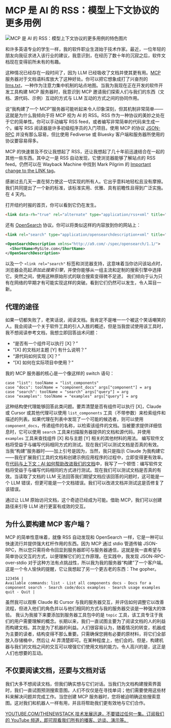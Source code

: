 # MCP 是 AI 的 RSS：模型上下文协议的更多用例

![MCP 是 AI 的 RSS：模型上下文协议的更多用例的特色图片](https://cdn.thenewstack.io/media/2025/05/1f0dc7e7-steve-johnson-ujxqaehhzum-unsplashb-1024x576.jpg)

和许多英语专业的学生一样，我的软件职业生涯始于技术作家。最近，一位年轻的朋友向我征求进入该行业的建议，我意识到，在经历了数十年的沉寂之后，软件文档现在变得前所未有的有趣。

这种情况已经存在一段时间了，因为 LLM 已经吸收了文档并使其更有用。[MCP](https://thenewstack.io/mcp-the-missing-link-between-ai-agents-and-apis/) 服务器对于文档语料库放大了这种好处。你可以把它想象成打了兴奋剂的 [llms.txt](https://llmstxt.org/)，一种作为注意力集中机制的站点地图。当我为我现在正在开发的软件开发工具构建 MCP 服务器时，我意识到 MCP 邀请我们探索人们与我们的东西（文档、源代码、示例）互动的方式与 LLM 互动的方式之间的协同作用。

说“我构建了一个 MCP”服务器可能听起来令人印象深刻，但其机制非常简单——这就是为什么我倾向于将 MCP 视为 AI 的 RSS。RSS 作为一种协议的美妙之处在于它的简单性。你可以手动编写 RSS feed，或者编写非常简单的代码来生成一个。编写 RSS 阅读器是许多初级程序员的入门项目。使用 MCP 的协议 [JSON-RPC](https://www.jsonrpc.org/) 并没有那么容易，但比使用 Fediverse 或 Bluesky 客户端和服务器所使用的协议要容易得多。

MCP 的快速普及不仅让我想起了 RSS，还让我想起了几十年前迅速结合在一起的其他一些东西。其中之一是 RSS 自动发现，它使浏览器能够了解站点的 RSS feed。仍然可以在 Wayback Machine 中找到 Mark Pilgrim 的 [Important change to the LINK tag](https://web.archive.org/web/20060709143418/https://diveintomark.org/archives/2002/06/02/important_change_to_the_link_tag)。

感谢过去几天一直在努力使这一切实现的所有人。它出乎意料地轻松且没有摩擦。我们共同提出了一个新的标准，该标准实用、优雅、具有前瞻性且得到广泛实施。在 4 天内。

打开纽约时报的首页，你可以看到它仍在发生。

```html
<link data-rh="true" rel="alternate" type="application/rss+xml" title="RSS" href="https://rss.nytimes.com/services/xml/rss/nyt/HomePage.xml">
```

还有 [OpenSearch](https://github.com/dewitt/opensearch) 协议。你可以将类似这样的内容放到你的网站上：

```html
<link rel="search" type="application/opensearchdescription+xml" title="My Site Search" href="opensearch.xml">
```

```xml
<OpenSearchDescription xmlns="http://a9.com/-/spec/opensearch/1.1/">
  <ShortName>MySite.com</ShortName>
</OpenSearchDescription>
```

以及一个 `<link rel="search"` 标签和浏览器支持，这意味着当你访问该站点时，浏览器会亮起*添加此搜索引擎*，并使你能够从一组主流和定制的搜索引擎中选择它。突然之间，使用这种原始形式的联合搜索变得微不足道。
我们倾向于认为只有在网络的早期才有可能实现这样的突破。看到它们仍然可以发生，令人耳目一新。

## 代理的途径

如果一切都失败了，老笑话说，阅读文档。我肯定不是唯一一个被这个笑话嘲笑的人。我会阅读一个关于软件工具的引人入胜的概述，但是当我尝试使用该工具时，我不想阅读参考文档，我想立即回答战术问题：

*   “是否有一个组件可以执行 [X]？”
*   “[X] 的文档对主题 [Y] 有什么说明？”
*   “源代码如何实现 [X]？”
*   “[X] 如何在实际项目中使用？”

我的 MCP 服务器的核心是一个像这样的 switch 语句：

```
case "list": toolName = "list_components"
case "docs": toolName = "component_docs" args["component"] = arg
case "search": toolName = "search" args["query"] = arg
case "examples": toolName = "examples" args["query"] = arg
```

这种结构使代理能够回答此类问题。要弄清楚是否有组件可以执行 [X]，Claude 或 Cursor 或其他代理可以使用 `list_components` 工具（不带参数）来检索组件和描述的列表。如果代理在列表中发现了一个可能的候选者，则可以使用 `component_docs`，传递组件的名称，以检索该组件的文档。当被要求提供详细信息时，它可以使用 `search` 工具来扫描服务器提供的文档和源代码，并使用 `examples` 工具来查找组件 [X] 和与主题 [Y] 相关的其他材料的用法。
编写软件文档将受益于与编写代码相同方式的测试。现在我们可以测试文档是否真的有效。
当我“构建”服务器时——加上引号是因为，当然，我只是指示 Claude 为我构建它——我在扩展我们工具的文档和创建示例应用程序的过程中，立即变得更有效率。在[代码与上下文：AI 如何帮助改进我们的文档](https://thenewstack.io/code-in-context-how-ai-can-help-improve-our-documentation/)中，我写了一个顿悟：编写软件文档将受益于与编写代码相同的方式进行测试。现在我们可以测试文档是否真的有效。当读取了文档的 LLM 无法回答我们期望文档应该回答的问题时，这可能是一个 LLM 错误，但更可能是一个文档错误。我们可以改进文档并测试这是否修复了该错误。

通过让 LLM 原始访问文档，这个奇迹已经成为可能。借助 MCP，我们可以创建路径来引导 LLM 进行更富有成效的交互。

## 为什么要构建 MCP 客户端？

MCP 的简单性意味着，就像 RSS 自动发现和 OpenSearch 一样，它是一种可以快速流行并提供强大杠杆作用的东西。因为 MCP 通过 stdio 管道传输 JSON-RPC，所以您只需将命令回显到服务器即可与服务器通信，这就是我一直希望与简单协议交互的方式，以便理解它们的工作原理。在实践中，我发现 JSON-RPC-over-stdio 对于这种方法有点挑战性，所以我为我的服务器“构建”了一个客户端。这是一个令人愉快的提醒，它让我想起了另一个更古老的东西：The gopher。

```
123456 |
Available commands: list - List all components docs - Docs for a component search - Search code/docs examples - Search usage examples quit - Quit |
```

虽然我可以观察 Claude 和 Cursor 与我的服务器交互，并评估如何调整它以改善流程，但进入他们的角色并以与他们相同的方式与我的服务器交谈是一种强大的体验。
我认为我接下来要添加到服务器工具包中的是 `topic`
工具，该工具专注于我们的用户需要理解的概念。长期以来，我们一直试图主要为了阅读文档的人的利益而构建文档，其次是为了机器的利益。人们很容易认为，随着情况的转变，机器成为主要的读者，结构变得不那么重要。只需确保您拥有必要的原材料，将它们全部放入存储桶中，然后让 AI 弄清楚即可。在某种程度上，他们会的。但是，构建机器与我们的文档之间的交互可以增强它们使用文档的能力。令人高兴的是，这正是人们也想要的互动。

## 不仅要阅读文档，还要与文档对话

我们大多不想阅读文档，但我们确实想与它们对话。当我们为文档构建搜索界面时，我们一直试图预测搜索意图。人们不仅仅是在寻找单词；他们需要使用这些材料来解决问题并完成工作。当您创建 MCP 服务器时，您将被迫明确这些搜索意图。这对我们和机器人一样有用，并且将帮助我们更有效地与它们合作。

[
YOUTUBE.COM/THENEWSTACK
技术发展迅速，不要错过任何一集。订阅我们的 YouTube 频道，即可观看我们所有的播客、访谈、演示等。
](https://youtube.com/thenewstack?sub_confirmation=1)